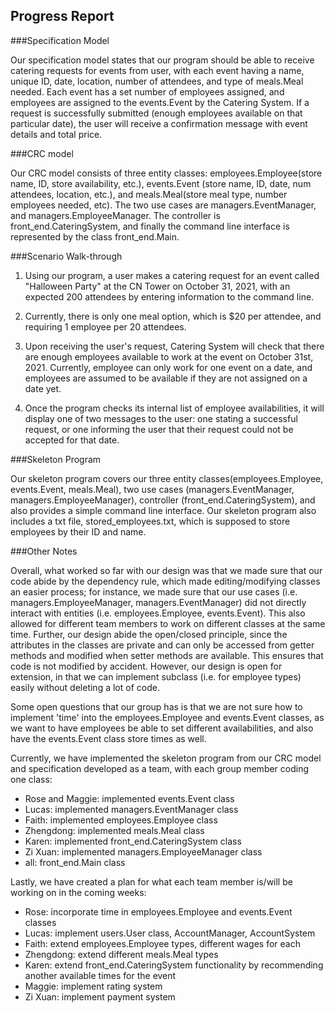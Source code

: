## Progress Report

###Specification Model 

Our specification model states that our program should be able to receive catering requests for events from user, 
with each event having a name, unique ID, date, location, number of attendees, and type of meals.Meal needed. 
Each event has a set number of employees assigned, and employees are assigned to the events.Event by the Catering 
System. If a request is successfully submitted (enough employees available on that particular date), 
the user will receive a confirmation message with event details and total price. 


###CRC model 

Our CRC model consists of three entity classes: employees.Employee(store name, ID, store availability, etc.), 
events.Event (store name, ID, date, num attendees, location, etc.), and meals.Meal(store meal type, number employees needed, etc). 
The two use cases are managers.EventManager, and managers.EmployeeManager. The controller is front_end.CateringSystem, and finally the command 
line interface is represented by the class front_end.Main. 

###Scenario Walk-through 

1. Using our program, a user makes a catering request for an event called "Halloween Party" at the CN
Tower on October 31, 2021, with an expected 200 attendees by entering information to the command line. 

2. Currently, there is only one meal option, which is $20 per attendee, and requiring 1 employee per 20 attendees. 

3. Upon receiving the user's request, Catering System will check that there are enough employees available to work at 
the event on October 31st, 2021. Currently, employee can only work for one event on a date, and employees are assumed to
be available if they are not assigned on a date yet. 

4. Once the program checks its internal list of employee availabilities, it will 
display one of two messages to the user: one stating a successful request, or one informing the user that 
their request could not be accepted for that date. 


###Skeleton Program 

Our skeleton program covers our three entity classes(employees.Employee, events.Event, meals.Meal), two use cases 
(managers.EventManager, managers.EmployeeManager), controller (front_end.CateringSystem), and also provides a simple command line interface. 
Our skeleton program also includes a txt file, stored_employees.txt, which is supposed to store employees by their 
ID and name. 

###Other Notes

Overall, what worked so far with our design was that we made sure that our code abide by the dependency rule, 
which made editing/modifying classes an easier process; for instance, we made sure that our use cases
(i.e. managers.EmployeeManager, managers.EventManager) did not directly interact with entities (i.e. employees.Employee, events.Event). This also allowed 
for different team members to work on different classes at the same time. Further, our design abide the open/closed 
principle, since the attributes in the classes are private and can only be accessed from getter 
methods and modified when setter methods are available. This ensures that code is not modified by accident. However, our
design is open for extension, in that we can implement subclass (i.e. for employee types) easily without deleting a lot
of code. 


Some open questions that our group has is that we are not sure how to implement 'time' into the employees.Employee and events.Event 
classes, as we want to have employees be able to set different availabilities, and also have the events.Event class store 
times as well. 

Currently, we have implemented the skeleton program from our CRC model and specification developed as a team, with
each group member coding one class:
- Rose and Maggie: implemented events.Event class
- Lucas: implemented managers.EventManager class 
- Faith: implemented employees.Employee class 
- Zhengdong: implemented meals.Meal class
- Karen: implemented front_end.CateringSystem class
- Zi Xuan: implemented managers.EmployeeManager class
- all: front_end.Main class 


Lastly, we have created a plan for what each team member is/will be working on in the coming weeks:

- Rose: incorporate time in employees.Employee and events.Event classes 
- Lucas: implement users.User class, AccountManager, AccountSystem
- Faith: extend employees.Employee types, different wages for each
- Zhengdong: extend different meals.Meal types
- Karen: extend front_end.CateringSystem functionality by recommending another available times for the event 
- Maggie: implement rating system
- Zi Xuan: implement payment system 